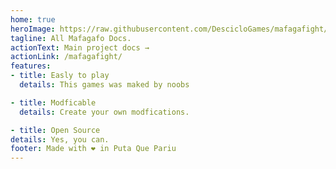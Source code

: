 ```yaml
---
home: true
heroImage: https://raw.githubusercontent.com/DescicloGames/mafagafight/main/docs/assets/gui/icon.png
tagline: All Mafagafo Docs.
actionText: Main project docs →
actionLink: /mafagafight/
features:
- title: Easly to play
  details: This games was maked by noobs

- title: Modficable
  details: Create your own modfications.

- title: Open Source
details: Yes, you can.
footer: Made with ❤️ in Puta Que Pariu
---
```

